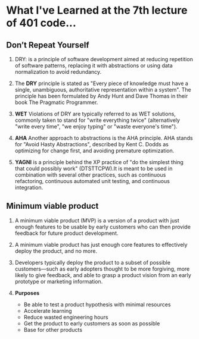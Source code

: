 # What I've Learned at the 7th lecture of 401 code...

## Don’t Repeat Yourself 

1. DRY:
  is a principle of software development aimed at reducing repetition of software patterns, replacing it with abstractions or using data normalization to avoid redundancy.

2. The **DRY** principle is stated as "Every piece of knowledge must have a single, unambiguous, authoritative representation within a system". The principle has been formulated by Andy Hunt and Dave Thomas in their book The Pragmatic Programmer.

3. **WET** 
  Violations of DRY are typically referred to as WET solutions, commonly taken to stand for "write everything twice" (alternatively "write every time", "we enjoy typing" or "waste everyone's time").

4. **AHA**
  Another approach to abstractions is the AHA principle. AHA stands for "Avoid Hasty Abstractions", described by Kent C. Dodds as optimizing for change first, and avoiding premature optimization.

5. **YAGNI** is a principle behind the XP practice of "do the simplest thing that could possibly work" (DTSTTCPW).It is meant to be used in combination with several other practices, such as continuous refactoring, continuous automated unit testing, and continuous integration.


## Minimum viable product

1. A minimum viable product (MVP) is a version of a product with just enough features to be usable by early customers who can then provide feedback for future product development.

2. A minimum viable product has just enough core features to effectively deploy the product, and no more.

3. Developers typically deploy the product to a subset of possible customers—such as early adopters thought to be more forgiving, more likely to give feedback, and able to grasp a product vision from an early prototype or marketing information. 

4. **Purposes**

   * Be able to test a product hypothesis with minimal resources
   * Accelerate learning
   * Reduce wasted engineering hours
   * Get the product to early customers as soon as possible
   * Base for other products
